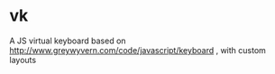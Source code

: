 # vk
A JS virtual keyboard based on http://www.greywyvern.com/code/javascript/keyboard , with custom layouts
